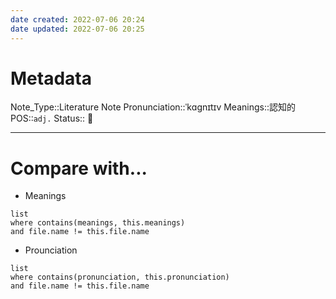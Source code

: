 ```yaml
---
date created: 2022-07-06 20:24
date updated: 2022-07-06 20:25
---
```


# Metadata

Note_Type::Literature Note
Pronunciation::ˈkɑɡnɪtɪv
Meanings::認知的
POS::`adj.`
Status:: 👶

---

# Compare with...

- Meanings

```dataview
list
where contains(meanings, this.meanings)
and file.name != this.file.name
```

- Prounciation

```dataview
list
where contains(pronunciation, this.pronunciation)
and file.name != this.file.name
```
